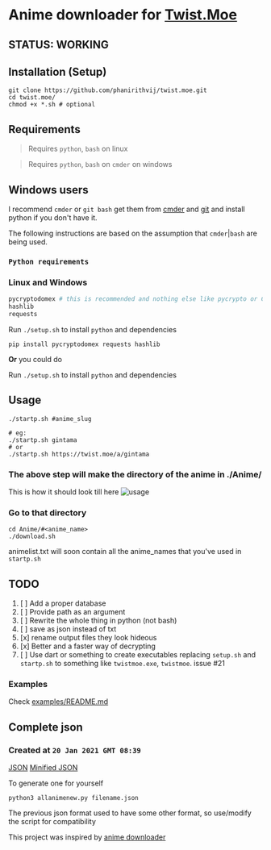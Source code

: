 # Anime downloader for [Twist.Moe](https://twist.moe)

## STATUS: WORKING

## Installation (Setup)

```shell
git clone https://github.com/phanirithvij/twist.moe.git
cd twist.moe/
chmod +x *.sh # optional
```

## Requirements

> Requires `python`, `bash` on linux

> Requires `python`, `bash` on `cmder` on windows

## Windows users

I recommend `cmder` or `git bash`
get them from [cmder](https://cmder.net/) and [git](https://git-scm.com/)
and install python if you don't have it.

The following instructions are based on the assumption that `cmder`|`bash` are being used.

### `Python requirements`

### Linux and Windows

```python
pycryptodomex # this is recommended and nothing else like pycrypto or Crypto or pycryptodome
hashlib
requests
```

Run `./setup.sh` to install `python` and dependencies

```shell
pip install pycryptodomex requests hashlib
```

**Or** you could do

Run `./setup.sh` to install `python` and dependencies

## Usage

```shell
./startp.sh #anime_slug

# eg:
./startp.sh gintama
# or
./startp.sh https://twist.moe/a/gintama
```

### The above step will make the directory of the anime in ./Anime/

This is how it should look till here
![usage](https://user-images.githubusercontent.com/29627898/61578109-2b403c80-ab0f-11e9-9db3-aab05afd56e0.png)

### Go to that directory

```shell
cd Anime/#<anime_name>
./download.sh
```

animelist.txt will soon contain all the anime_names that you've used in `startp.sh`

## TODO

1. [ ] Add a proper database
2. [ ] Provide path as an argument
3. [ ] Rewrite the whole thing in python (not bash)
4. [ ] save as json instead of txt
5. [x] rename output files they look hideous
6. [x] Better and a faster way of decrypting
7. [ ] Use dart or something to create executables replacing `setup.sh` and `startp.sh` to something like `twistmoe.exe`, `twistmoe`. issue #21

### Examples

Check [examples/README.md](/examples)

## Complete json

### Created at `20 Jan 2021 GMT 08:39`

[JSON](https://github.com/phanirithvij/twist.moe/files/5843720/new.json.gz)
[Minified JSON](https://github.com/phanirithvij/twist.moe/files/5843721/new.min.json.gz)

To generate one for yourself

```shell
python3 allanimenew.py filename.json
```

The previous json format used to have some other format, so use/modify the script for compatibility

This project was inspired by [anime downloader](https://github.com/vn-ki/anime-downloader)
